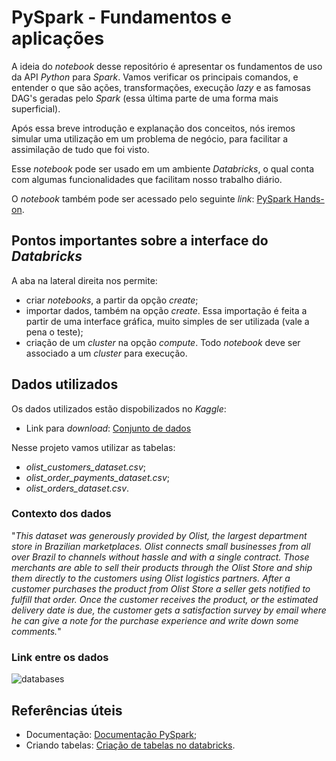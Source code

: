 # PySpark - Fundamentos e aplicações

A ideia do *notebook* desse repositório é apresentar os fundamentos de uso da API *Python* para *Spark*. Vamos verificar os principais comandos, e entender o que são ações, transformações, execução *lazy* e as famosas DAG's geradas pelo *Spark* (essa última parte de uma forma mais superficial).

Após essa breve introdução e explanação dos conceitos, nós iremos simular uma utilização em um problema de negócio, para facilitar a assimilação de tudo que foi visto.

Esse *notebook* pode ser usado em um ambiente *Databricks*, o qual conta com algumas funcionalidades que facilitam nosso trabalho diário.

O *notebook* também pode ser acessado pelo seguinte *link*: [PySpark Hands-on](https://databricks-prod-cloudfront.cloud.databricks.com/public/4027ec902e239c93eaaa8714f173bcfc/1947510454734791/317198982518282/8080406957112694/latest.html).

## Pontos importantes sobre a interface do *Databricks*

A aba na lateral direita nos permite:

- criar *notebooks*, a partir da opção *create*;
- importar dados, também na opção *create*. Essa importação é feita a partir de uma interface gráfica, muito simples de ser utilizada (vale a pena o teste);
- criação de um *cluster* na opção *compute*. Todo *notebook* deve ser associado a um *cluster* para execução.

## Dados utilizados

Os dados utilizados estão dispobilizados no *Kaggle*:

- Link para *download*: [Conjunto de dados](https://www.kaggle.com/olistbr/brazilian-ecommerce?select=olist_order_payments_dataset.csv)

Nesse projeto vamos utilizar as tabelas:

- *olist_customers_dataset.csv*;
- *olist_order_payments_dataset.csv*;
- *olist_orders_dataset.csv*.

### Contexto dos dados

"*This dataset was generously provided by Olist, the largest department store in Brazilian marketplaces. Olist connects small businesses from all over Brazil to channels without hassle and with a single contract. Those merchants are able to sell their products through the Olist Store and ship them directly to the customers using Olist logistics partners. After a customer purchases the product from Olist Store a seller gets notified to fulfill that order. Once the customer receives the product, or the estimated delivery date is due, the customer gets a satisfaction survey by email where he can give a note for the purchase experience and write down some comments.*"

### Link entre os dados

![databases](https://i.imgur.com/HRhd2Y0.png)

## Referências úteis

- Documentação: [Documentação PySpark](https://spark.apache.org/docs/latest/api/python/index.html);
- Criando tabelas: [Criação de tabelas no databricks](https://docs.databricks.com/data/tables.html).